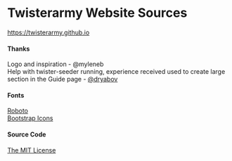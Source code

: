 # Twisterarmy Website Sources  
https://twisterarmy.github.io  

#### Thanks
Logo and inspiration - @myleneb  
Help with twister-seeder running, experience received used to create large section in the Guide page - [@dryabov](https://github.com/dryabov/)   

#### Fonts  
[Roboto](https://github.com/twisterarmy/twisterarmy.github.io/blob/main/font/roboto/LICENSE)  
[Bootstrap Icons](https://github.com/twbs/icons/blob/main/LICENSE.md)  

#### Source Code  
[The MIT License](https://github.com/twisterarmy/twisterarmy.github.io/blob/main/LICENSE)  
